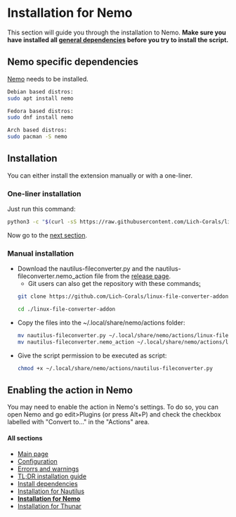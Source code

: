 # Installation for Nemo
This section will guide you through the installation to Nemo.
__Make sure you have installed all [general dependencies](https://github.com/Lich-Corals/linux-file-converter-addon/blob/main/markdown/install-dependencies.md) before you try to install the script.__
## Nemo specific dependencies
[Nemo](https://github.com/linuxmint/nemo) needs to be installed.
```bash
Debian based distros:
sudo apt install nemo

Fedora based distros:
sudo dnf install nemo

Arch based distros:
sudo pacman -S nemo
```
## Installation
You can either install the extension manually or with a one-liner.

### One-liner installation
Just run this command:
```bash
python3 -c "$(curl -sS https://raw.githubusercontent.com/Lich-Corals/linux-file-converter-addon/main/nautilus-fileconverter.py)" --install-for-nemo
```
Now go to the [next section](#enabling-the-action-in-nemo).

### Manual installation
- Download the nautilus-fileconverter.py and the nautilus-fileconverter.nemo_action file from the [release page](https://github.com/Lich-Corals/linux-file-converter-addon/releases).
    - Git users can also get the repository with these commands[:](https://bit.ly/3BlS71b)
     ```bash
     git clone https://github.com/Lich-Corals/linux-file-converter-addon

     cd ./linux-file-converter-addon
     ```
- Copy the files into the ~/.local/share/nemo/actions folder:
     ```bash
     mv nautilus-fileconverter.py ~/.local/share/nemo/actions/linux-file-converter-addon.py
     mv nautilus-fileconverter.nemo_action ~/.local/share/nemo/actions/linux-file-converter-addon.nemo_action
     ```
- Give the script permission to be executed as script:
     ```bash
     chmod +x ~/.local/share/nemo/actions/nautilus-fileconverter.py
     ```

## Enabling the action in Nemo
 You may need to enable the action in Nemo's settings. To do so, you can open Nemo and go edit>Plugins (or press Alt+P) and check the checkbox labelled with "Convert to..." in the "Actions" area.

#### All sections
- [Main page](https://github.com/Lich-Corals/linux-file-converter-addon/blob/main/README.md)
- [Configuration](https://github.com/Lich-Corals/linux-file-converter-addon/blob/main/markdown/configuration.md)
- [Errorrs and warnings](https://github.com/Lich-Corals/linux-file-converter-addon/blob/main/markdown/errors-and-warnings.md)
- [TL;DR installation guide](https://github.com/Lich-Corals/linux-file-converter-addon/blob/main/markdown/tldr-installation.md)
- [Install dependencies](https://github.com/Lich-Corals/linux-file-converter-addon/blob/main/markdown/install-dependencies.md)
- [Installation for Nautilus](https://github.com/Lich-Corals/linux-file-converter-addon/blob/main/markdown/install-nautilus.md)
- __[Installation for Nemo](https://github.com/Lich-Corals/linux-file-converter-addon/blob/main/markdown/install-nemo.md)__
- [Installation for Thunar](https://github.com/Lich-Corals/linux-file-converter-addon/blob/main/markdown/install-thunar.md)
